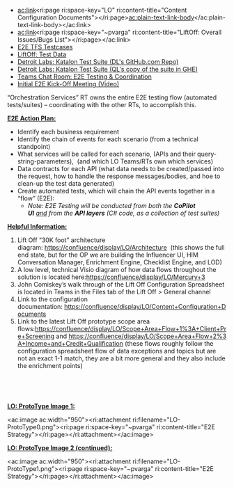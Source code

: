 
- <ac:link><ri:page ri:space-key="LO" ri:content-title="Content Configuration Documents"></ri:page><ac:plain-text-link-body><![CDATA[Configuration Spreadsheet]]></ac:plain-text-link-body></ac:link>
- <ac:link><ri:page ri:space-key="~pvarga" ri:content-title="LiftOff: Overall Issues/Bugs List"></ri:page></ac:link>
- [E2E TFS Testcases](http://tfs/tfs/QL/IT/OrchestrationServices/_testManagement?planId=1438378&amp;suiteId=1468036&amp;_a=tests)
- [LiftOff: Test Data](https://confluence/display/LO/Test+Data)
- [Detroit Labs: Katalon Test Suite (DL's GitHub.com Repo)](https://github.com/detroit-labs/liftoff-automation)
- [Detroit Labs: Katalon Test Suite (QL's copy of the suite in GHE)](https://git.rockfin.com/LiftOff/liftoff-automation)
- [Teams Chat Room: E2E Testing & Coordination](https://teams.microsoft.com/_#/conversations/LiftOff-E2E?threadId=19:9d264d4a506e4eb8a3ce03445739489a@thread.skype&amp;ctx=channel)
- [Initial E2E Kick-Off Meeting (Video)](https://rockfin.sharepoint.com/sites/LiftOffOperationalPrototype/Shared%20Documents/LiftOff-E2E/LO-E2E-KickOff.mp4)




“Orchestration Services” RT owns the entire E2E testing flow (automated tests/suites) – coordinating with the other RTs, to accomplish this.



**<u>E2E Action Plan:</u>**

- Identify each business requirement
- Identify the chain of events for each scenario (from a technical standpoint)
- What services will be called for each scenario, (APIs and their query-string-parameters),  (and which LO Teams/RTs own which services)
- Data contracts for each API (what data needs to be created/passed into the request, how to handle the response messages/bodies, and hoe to clean-up the test data generated)
- Create automated tests, which will chain the API events together in a “flow” (E2E):
    - *Note: E2E Testing will be conducted from both the **CoPilot UI** <u>and</u> from the **API layers** (C# code, as a collection of test suites)*




<u><strong>Helpful Information:</strong></u>

1. Lift Off “30K foot” architecture diagram: [https://confluence/display/LO/Architecture](https://confluence/display/LO/Architecture)  (this shows the full end state, but for the OP we are building the Influencer UI, HIM Conversation Manager, Enrichment Engine, Checklist Engine, and LOD)
2. A low level, technical Visio diagram of how data flows throughout the solution is located here:[https://confluence/display/LO/Mercury+3](https://confluence/display/LO/Mercury+3)
3. John Comiskey’s walk through of the Lift Off Configuration Spreadsheet is located in Teams in the Files tab of the Lift Off &gt; General channel
4. Link to the configuration documentation: [https://confluence/display/LO/Content+Configuration+Documents](https://confluence/display/LO/Content+Configuration+Documents)
5. Link to the latest Lift Off prototype scope area flows:[https://confluence/display/LO/Scope+Area+Flow+1%3A+Client+Pre+Screening](https://confluence/display/LO/Scope+Area+Flow+1%3A+Client+Pre+Screening) and [https://confluence/display/LO/Scope+Area+Flow+2%3A+Income+and+Credit+Qualification](https://confluence/display/LO/Scope+Area+Flow+2%3A+Income+and+Credit+Qualification) (these flows roughly follow the configuration spreadsheet flow of data exceptions and topics but are not an exact 1-1 match, they are a bit more general and they also include the enrichment points)


<u><strong><br></strong></u>

<u><strong><br></strong></u>

<u><strong>LO: ProtoType Image 1:</strong></u>

<ac:image ac:width="950"><ri:attachment ri:filename="LO-ProtoType0.png"><ri:page ri:space-key="~pvarga" ri:content-title="E2E Strategy"></ri:page></ri:attachment></ac:image>

<u><strong>LO: ProtoType Image 2 (continued):</strong></u>

<ac:image ac:width="950"><ri:attachment ri:filename="LO-ProtoType1.png"><ri:page ri:space-key="~pvarga" ri:content-title="E2E Strategy"></ri:page></ri:attachment></ac:image>


